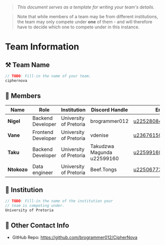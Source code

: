 > *This document serves as a template for writing your team's details.*

> Note that while members of a team may be from different institutions, the team may only compete under **one** of them - and will therefore have to decide which one to compete under in this instance.

# Team Information

## ⚒️ Team Name
``` c
// TODO: Fill-in the name of your team.
ciphernova
```

## 👥 Members
| Name     | Role                | Institution           | Discord Handle | Email |
|----------|---------------------|-----------------------| -------------------|-------------|
| **Nigel**   | Backend Developer  | University of Pretoria | brogrammer012 | <u22528084@tuks.co.za> |
| **Vane**   | Frontend Developer  | University of Pretoria | vdenise | <u23676150@tuks.co.za> |
| **Taku**   | Backend Developer   | University of Pretoria | Takudzwa Magunda u22599160 | <u22599160@tuks.co.za> |
| **Ntokozo**   | Data engineer    | University of Pretoria | Beef.Tongs | <u22506773@tuks.co.za> |

## 🏫 Institution
``` c
// TODO: Fill-in the name of the institution your
// team is competing under.
University of Pretoria
```

## 📧 Other Contact Info
- GitHub Repo: <https://github.com/brogrammer012/CipherNova>

